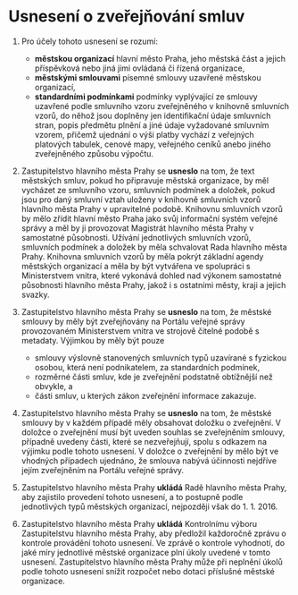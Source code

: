 Usnesení o zveřejňování smluv
=============================

1. Pro účely tohoto usnesení se rozumí:
     * **městskou organizací** hlavní město Praha, jeho městská část a jejich příspěvková 
       nebo jiná jimi ovládaná či řízená organizace,
     * **městskými smlouvami** písemné smlouvy uzavřené městskou organizací,
     * **standardními podmínkami** podmínky vyplývající ze smlouvy uzavřené podle smluvního 
       vzoru zveřejněného v knihovně smluvních vzorů, do něhož jsou doplněny jen identifikační 
       údaje smluvních stran, popis předmětu plnění a jiné údaje vyžadované smluvním vzorem, 
       přičemž ujednání o výši platby vychází z veřejných platových tabulek, cenové mapy, 
       veřejného ceníků anebo jiného zveřejněného způsobu výpočtu.

2. Zastupitelstvo hlavního města Prahy se **usneslo** na tom, že text městských smluv, pokud 
   ho připravuje městská organizace, by měl vycházet ze smluvního vzoru, smluvních 
   podmínek a doložek, pokud jsou pro daný smluvní vztah uloženy v knihovně smluvních vzorů 
   hlavního města Prahy v upravitelné podobě. Knihovnu smluvních vzorů by mělo zřídit hlavní 
   město Praha jako svůj informační systém veřejné správy a měl by ji provozovat Magistrát 
   hlavního města Prahy v samostatné působnosti. Užívání jednotlivých smluvních vzorů, 
   smluvních podmínek a doložek by měla schvalovat Rada hlavního města Prahy. Knihovna 
   smluvních vzorů by měla pokrýt základní agendy městských organizací a měla by být vytvářena 
   ve spolupráci s Ministerstvem vnitra, které vykonává dohled nad výkonem samostatné působnosti 
   hlavního města Prahy, jakož i s ostatními městy, kraji a jejich svazky.

3. Zastupitelstvo hlavního města Prahy se **usneslo** na tom, že městské smlouvy by měly být 
   zveřejňovány na Portálu veřejné správy provozovaném Ministerstvem vnitra ve strojově čitelné 
   podobě s metadaty. Výjimkou by měly být pouze
     * smlouvy výslovně stanovených smluvních typů uzavírané s fyzickou osobou, která není 
       podnikatelem, za standardních podmínek, 
     * rozměrné části smluv, kde je zveřejnění podstatně obtížnější než obvykle, a 
     * části smluv, u kterých zákon zveřejnění informace zakazuje.

4. Zastupitelstvo hlavního města Prahy se **usneslo** na tom, že městské smlouvy by v každém 
   případě měly obsahovat doložku o zveřejnění. V doložce o zveřejnění musí být uveden souhlas 
   se zveřejněním smlouvy, případně uvedeny části, které se nezveřejňují, spolu s odkazem na 
   výjimku podle tohoto usnesení. V doložce o zveřejnění by mělo být ve vhodných případech 
   ujednáno, že smlouva nabývá účinnosti nejdříve jejím zveřejněním na Portálu veřejné správy. 

5. Zastupitelstvo hlavního města Prahy **ukládá** Radě hlavního města Prahy, aby zajistilo 
   provedení tohoto usnesení, a to postupně podle jednotlivých typů městských organizací, 
   nejpozději však do 1. 1. 2016.

6. Zastupitelstvo hlavního města Prahy **ukládá** Kontrolnímu výboru Zastupitelstvu hlavního 
   města Prahy, aby předložil každoročně zprávu o kontrole provádění tohoto usnesení. Ve 
   zprávě o kontrole vyhodnotí, do jaké míry jednotlivé městské organizace plní úkoly uvedené 
   v tomto usnesení. Zastupitelstvo hlavního města Prahy může při neplnění úkolů podle tohoto 
   usnesení snížit rozpočet nebo dotaci příslušné městské organizace. 
